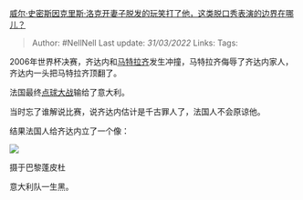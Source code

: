 [威尔·史密斯因克里斯·洛克开妻子脱发的玩笑打了他，这类脱口秀表演的边界在哪儿？](https://www.zhihu.com/question/524563289/answer/2412139381)

> Author: #NellNell 
Last update: *31/03/2022* 
Links:
Tags: 

2006年世界杯决赛，齐达内和[马特拉齐](https://www.zhihu.com/search?q=%E9%A9%AC%E7%89%B9%E6%8B%89%E9%BD%90&search_source=Entity&hybrid_search_source=Entity&hybrid_search_extra=%7B%22sourceType%22%3A%22answer%22%2C%22sourceId%22%3A2412139381%7D)发生冲撞，马特拉齐侮辱了齐达内家人，齐达内一头把马特拉齐顶翻了。

法国最终[点球大战](https://www.zhihu.com/search?q=%E7%82%B9%E7%90%83%E5%A4%A7%E6%88%98&search_source=Entity&hybrid_search_source=Entity&hybrid_search_extra=%7B%22sourceType%22%3A%22answer%22%2C%22sourceId%22%3A2412139381%7D)输给了意大利。

当时忘了谁解说比赛，说齐达内估计是千古罪人了，法国人不会原谅他。

结果法国人给齐达内立了一个像：

![](https://pic2.zhimg.com/50/v2-5d3d02f1bd805d7e3c4dee1c25a58540_720w.jpg?source=1940ef5c)

摄于巴黎蓬皮杜

  

  

  

  

  

  

  

  

  

意大利队一生黑。

